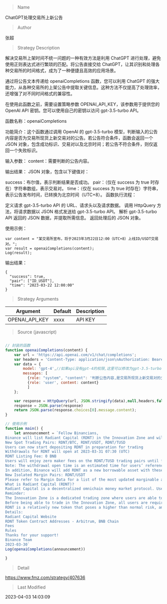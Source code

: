 
> Name

ChatGPT处理交易所上新公告

> Author

张超

> Strategy Description

解决交易所上架时间不统一问题的一种有效方法是利用 ChatGPT 进行处理，避免使用正则表达式进行繁琐的匹配。将公告直接交给 ChatGPT，让其识别和处理各种交易所的时间格式，成为了一种便捷且高效的应用场景。

通过将公告文本传递给 openaiCompletions 函数，您可以利用 ChatGPT 的强大能力，从各种交易所的上架公告中提取关键信息。这种方法不仅提高了处理效率，还增强了对不同时间格式的兼容性。

在使用此函数之前，需要设置策略参数 OPENAI_API_KEY，该参数用于提供您的 OpenAI API 密钥。您可以使用自己的密钥以访问 gpt-3.5-turbo API。

函数名称：openaiCompletions

功能简介：这个函数通过调用 OpenAI 的 gpt-3.5-turbo 模型，判断输入的公告内容是否为交易所现货上新交易对的公告。若公告符合条件，函数会返回一个 JSON 对象，包含成功标识、交易对以及北京时间；若公告不符合条件，则仅返回一个失败标识。

输入参数：
content：需要判断的公告内容。

输出结果：
JSON 对象，包含以下键值对：

success：布尔值，表示判断结果是否成功。
pair：（仅在 success 为 true 时存在）字符串数组，表示交易对。
time：（仅在 success 为 true 时存在）字符串，表示公告发布时间，已转换为北京时间（UTC+8）。
函数执行流程：

定义请求 gpt-3.5-turbo API 的 URL、请求头以及请求数据。
调用 HttpQuery 方法，将请求数据以 JSON 格式发送给 gpt-3.5-turbo API。
解析 gpt-3.5-turbo API 返回的 JSON 数据，并提取所需信息。
返回处理后的 JSON 对象。

使用示例：

```
var content = "某交易所宣布，将于2023年3月22日12:00（UTC+8）上线ID/USDT交易对。";
var result = openaiCompletions(content);
Log(result);
```

输出结果：

```
{
  "success": true,
  "pair": ["ID_USDT"],
  "time": "2023-03-22 12:00:00"
}

```

> Strategy Arguments



|Argument|Default|Description|
|----|----|----|
|OPENAI_API_KEY|xxxx|API KEY|


> Source (javascript)

``` javascript

// 封装的函数
function openaiCompletions(content) {
    var url = 'https://api.openai.com/v1/chat/completions';
    var headers = 'Content-Type: application/json\nAuthorization: Bearer ' + OPENAI_API_KEY;
    var data = {
        model: 'gpt-4',//如果api没有gpt-4的权限,这里可以修改为gpt-3.5-turbo
        messages: [
          {role: "system", "content": '判断公告内容,是交易所现货上新交易对的公告吗?如果是你只需要以json的{"success":true,"pair":["ID_USDT"],"time":"2023-03-22 12:00:00"}格式,时间转换为北京时间utc+8,如果不是返回{"success":false}'},
          {role: 'user', content: content}
          ]
    };

    var response = HttpQuery(url, JSON.stringify(data),null,headers,false);
    response = JSON.parse(response)
    return JSON.parse(response.choices[0].message.content);
}

// 使用示例
function main() {
    let announcement = `Fellow Binancians,
Binance will list Radiant Capital (RDNT) in the Innovation Zone and will open trading for these spot trading pairs at 2023-03-30 07:30 (UTC):
New Spot Trading Pairs: RDNT/BTC, RDNT/USDT, RDNT/TUSD
Users can now start depositing RDNT in preparation for trading
Withdrawals for RDNT will open at 2023-03-31 07:30 (UTC)
RDNT Listing Fee: 0 BNB
Users will enjoy zero maker fees on the RDNT/TUSD trading pairs until further notice
Note: The withdrawal open time is an estimated time for users’ reference. Users can view the actual status of withdrawals on the withdrawal page.
In addition, Binance will add RDNT as a new borrowable asset with these new margin pairs on Isolated Margin, within 48 hours from 2023-03-30 07:30 (UTC):
New Isolated Margin Pairs: RDNT/USDT
Please refer to Margin Data for a list of the most updated marginable assets and further information on specific limits and rates.
What is Radiant Capital (RDNT)?
Radiant Capital is a decentralized omnichain money market protocol. Users can stake their collateral on one of the major chains and borrow from another chain. RDNT is the utility token for liquidity mining and governance.
Reminder:
The Innovation Zone is a dedicated trading zone where users are able to trade new, innovative tokens that are likely to have higher volatility and pose a higher risk than other tokens.
Before being able to trade in the Innovation Zone, all users are required to visit the web version of the Innovation Zone trading page to carefully read the Binance Terms of Use and complete a questionnaire as part of the Initial Disclaimer. Please note that there will not be any trading restrictions on trading pairs in the Innovation Zone.
RDNT is a relatively new token that poses a higher than normal risk, and as such will likely be subject to high price volatility. Please ensure that you exercise sufficient risk management, have done your own research in regards to RDNT’s fundamentals, and fully understand the project before opting to trade the token.
Details:
Radiant Capital Website
RDNT Token Contract Addresses - Arbitrum, BNB Chain
Fees
Rules
Thanks for your support!
Binance Team
2023-03-30`
Log(openaiCompletions(announcement))

}

```

> Detail

https://www.fmz.com/strategy/407636

> Last Modified

2023-04-03 14:03:09
